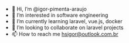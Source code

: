 - 👋 Hi, I’m @igor-pimenta-araujo
- 👀 I’m interested in software engineering
- 🌱 I’m currently learning laravel, vue.js, docker
- 💞️ I’m looking to collaborate on laravel projects
- 📫 How to reach me hsigor@outlook.com.br
